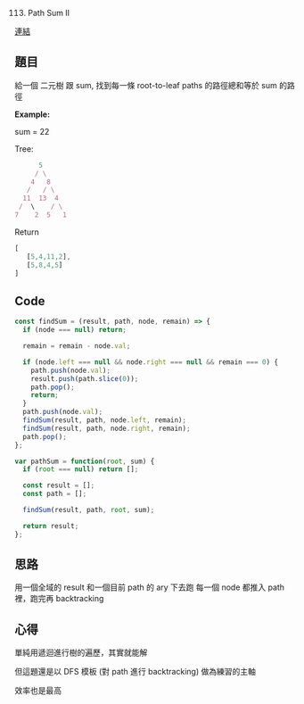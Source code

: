 113. Path Sum II

[連結](https://leetcode.com/problems/path-sum-ii/)

## 題目
給一個 二元樹 跟 sum, 找到每一條 root-to-leaf paths 的路徑總和等於 sum 的路徑

**Example:**

sum = 22

Tree:
```javascript
      5
     / \
    4   8
   /   / \
  11  13  4
 /  \    / \
7    2  5   1
```

Return

```javascript
[
   [5,4,11,2],
   [5,8,4,5]
]
```


## Code
```javascript
const findSum = (result, path, node, remain) => {
  if (node === null) return;

  remain = remain - node.val;

  if (node.left === null && node.right === null && remain === 0) {
    path.push(node.val);
    result.push(path.slice(0));
    path.pop();
    return;
  }
  path.push(node.val);
  findSum(result, path, node.left, remain);
  findSum(result, path, node.right, remain);
  path.pop();
};

var pathSum = function(root, sum) {
  if (root === null) return [];

  const result = [];
  const path = [];

  findSum(result, path, root, sum);

  return result;
};
```

## 思路

用一個全域的 result 和一個目前 path 的 ary 下去跑
每一個 node 都推入 path 裡，跑完再 backtracking

## 心得

單純用遞迴進行樹的遍歷，其實就能解

但這題還是以 DFS 模板 (對 path 進行 backtracking) 做為練習的主軸

效率也是最高
